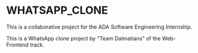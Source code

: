 # WHATSAPP_CLONE
This is a collaborative project for the ADA Software Engineering Internship.

This is a WhatsApp clone project by "Team Dalmatians" of the Web-Frontend track.

